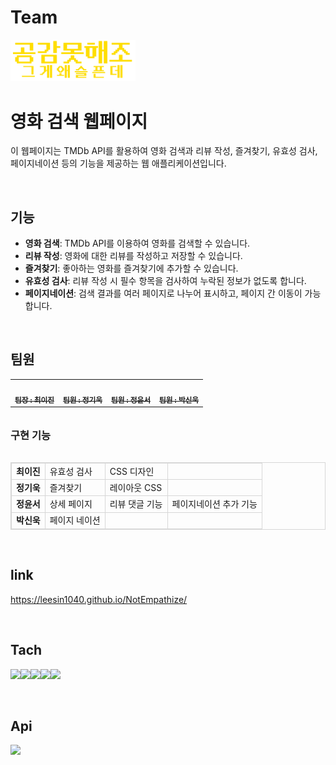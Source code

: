 # Team 
<img src="https://github.com/leesin1040/NotEmpathize/blob/main/image/teamlogo.png?raw=true" alt="팀로고" width="200px">

<br>

# 영화 검색 웹페이지

이 웹페이지는 TMDb API를 활용하여 영화 검색과 리뷰 작성, 즐겨찾기, 유효성 검사, 페이지네이션 등의 기능을 제공하는 웹 애플리케이션입니다.

<br>

## 기능

- **영화 검색**: TMDb API를 이용하여 영화를 검색할 수 있습니다.
- **리뷰 작성**: 영화에 대한 리뷰를 작성하고 저장할 수 있습니다.
- **즐겨찾기**: 좋아하는 영화를 즐겨찾기에 추가할 수 있습니다.
- **유효성 검사**: 리뷰 작성 시 필수 항목을 검사하여 누락된 정보가 없도록 합니다.
- **페이지네이션**: 검색 결과를 여러 페이지로 나누어 표시하고, 페이지 간 이동이 가능합니다.

<br>

## 팀원
<table>
  <tbody>
    <tr>
      <td align="center"><a href="https://github.com/leesin1040"><img src="https://avatars.githubusercontent.com/u/74364209?v=4" width="100px;" alt=""/><br /><sub><b> 팀장 : 최이진 </b></sub></a><br /></td>
      <td align="center"><a href="https://github.com/heyfuxkingcheez"><img src="https://avatars.githubusercontent.com/u/143869354?v=4" width="100px;" alt=""/><br /><sub><b> 팀원 : 정기욱 </b></sub></a><br /></td>
      <td align="center"><a href="https://github.com/Avoler0"><img src="https://avatars.githubusercontent.com/u/91608021?v=4" width="100px;" alt=""/><br /><sub><b> 팀원 : 정윤서 </b></sub></a><br /></td>
      <td align="center"><a href="https://github.com/PSWOOK1"><img src="https://avatars.githubusercontent.com/u/146942061?v=4" width="100px;" alt=""/><br /><sub><b> 팀원 : 박신욱 </b></sub></a><br /></td>
    </tr>
  </tbody>
</table>
<h3 style="margin: 2rem 0;">구현 기능</h3>
<table style="border:1px solid #D7D7D7;">
  <tbody>
    <tr>
      <td style="border:1px solid #D7D7D7; font-weight:600">최이진</td>
      <td style="border:1px solid #D7D7D7">유효성 검사</td>
      <td style="border:1px solid #D7D7D7">CSS 디자인</td>
      <td style="border:1px solid #D7D7D7"></td>
    </tr>
    <tr>
      <td style="border:1px solid #D7D7D7; font-weight:600">정기욱</td>
      <td style="border:1px solid #D7D7D7">즐겨찾기</td>
      <td style="border:1px solid #D7D7D7">레이아웃 CSS</td>
      <td style="border:1px solid #D7D7D7"></td>
    </tr>
    <tr>
      <td style="border:1px solid #D7D7D7; font-weight:600">정윤서</td>
      <td style="border:1px solid #D7D7D7">상세 페이지</td>
      <td style="border:1px solid #D7D7D7">리뷰 댓글 기능</td>
      <td style="border:1px solid #D7D7D7">페이지네이션 추가 기능</td>
    </tr>
    <tr>
      <td style="border:1px solid #D7D7D7; font-weight:600">박신욱</td>
      <td style="border:1px solid #D7D7D7">페이지 네이션</td>
      <td style="border:1px solid #D7D7D7"></td>
      <td style="border:1px solid #D7D7D7"></td>
    </tr>
  </tbody>
</table>

<br>

## link
https://leesin1040.github.io/NotEmpathize/


<br>

## Tach
 <img src="https://img.shields.io/badge/HTML-E34F26?style=for-the-badge&logo=html5&logoColor=white"/><img src="https://img.shields.io/badge/CSS-1572B6?style=for-the-badge&logo=css3&logoColor=white"/><img src="https://img.shields.io/badge/JavaScript-F7DF1E?style=for-the-badge&logo=javascript&logoColor=white"/><img src="https://img.shields.io/badge/github-181717?style=for-the-badge&logo=github&logoColor=white"><img src="https://img.shields.io/badge/fontawesome-339AF0?style=for-the-badge&logo=fontawesome&logoColor=white">

<br>
 
 ## Api
 <img src="https://img.shields.io/badge/TMDBL-01B4E4?style=for-the-badge&logo=themoviedatabase&logoColor=white"/>

<br>
 


